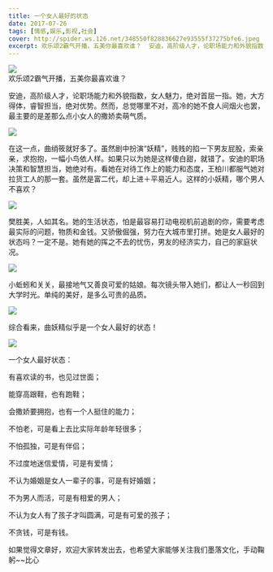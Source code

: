 ```yaml
---
title: 一个女人最好的状态
date: 2017-07-26
tags: [情感,娱乐,影视,社会]
cover: http://spider.ws.126.net/348550f828836627e93555f37275bfe6.jpeg
excerpt: 欢乐颂2霸气开播，五美你最喜欢谁？  安迪，高阶级人才，论职场能力和外貌指数，女人魅力，绝对首屈
---
```

![](http://spider.ws.126.net/348550f828836627e93555f37275bfe6.jpeg)  
欢乐颂2霸气开播，五美你最喜欢谁？  

安迪，高阶级人才，论职场能力和外貌指数，女人魅力，绝对首屈一指。她，大方得体，睿智担当，绝对优势。然而，总觉哪里不对，高冷的她不食人间烟火也罢，最主要的是差那么点小女人的撒娇卖萌气质。

![](http://spider.ws.126.net/814885c3b363cdf8f6a293b57776367e.jpeg)  

在这一点，曲绡筱就好多了。虽然剧中扮演“妖精”，贱贱的掐一下男友屁股，索亲亲，求抱抱，一幅小鸟依人样。如果只以为她是这样傻白甜，就错了。安迪的职场决策和智慧担当，她绝对有。看她在对待工作上的能力和态度，王柏川都服气她对拉货工人的那一套。虽然是富二代，却上进＋平易近人。这样的小妖精，哪个男人不喜欢？

![](http://spider.ws.126.net/b973a36e0339350c74e19e2d71e69ccb.jpeg)  

樊胜美，人如其名。她的生活状态，怕是最容易打动电视机前追剧的你，需要考虑最实际的问题，物质和金钱。又骄傲倔强，努力在大城市里打拼。她是女人最好的状态吗？一定不是。她有她的挥之不去的忧伤，男友的经济实力，自己的家庭状况。

![](http://spider.ws.126.net/294dc40b117da908dab575a43748a6c5.jpeg)  

小蚯蚓和关关，最接地气又善良可爱的姑娘。每次镜头带入她们，都让人一秒回到大学时光。单纯的美好，是多么可贵的品质。

![](http://spider.ws.126.net/27a88664657f30e29d8f62401560fada.jpeg)  

综合看来，曲妖精似乎是一个女人最好的状态！

![](http://spider.ws.126.net/101d2a2e3c8acb30979728910115f4cd.gif)  

一个女人最好状态：

有喜欢读的书，也见过世面；

能穿高跟鞋，也有跑鞋；

会撒娇要拥抱，也有一个人挺住的能力；

不怕老，可是看上去比实际年龄年轻很多；

不怕孤独，可是有伴侣；

不过度地迷信爱情，可是有爱情；

不认为婚姻是女人一辈子的事，可是有好婚姻；

不为男人而活，可是有相爱的男人；

不认为女人有了孩子才叫圆满，可是有可爱的孩子；

不贪钱，可是有钱。

如果觉得文章好，欢迎大家转发出去，也希望大家能够关注我们墨落文化，手动鞠躬~~比心


